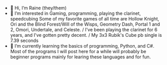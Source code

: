 - 👋 Hi, I’m Raine (they/them)
- 👀 I’m interested in Gaming, programming, playing the clarinet, speedcubing
    Some of my favorite games of all time are Hollow Knight, Ori and the Blind Forest/Will of the Wisps, Geometry Dash, Portal 1 and 2, Omori, Undertale, and Celeste. /
    I've been playing the clarinet for 6 years, and I've gotten pretty decent. /
    My 3x3 Rubik's Cube pb single is 7.39 seconds
- 🌱 I’m currently learning the basics of programming, Python, and C#. Most of the programs I will post here for a while will probably be beginner programs mainly for learing these languages and for fun.
<!---
Musicalcabbage/Musicalcabbage is a ✨ special ✨ repository because its `README.md` (this file) appears on your GitHub profile.
You can click the Preview link to take a look at your changes.
--->

